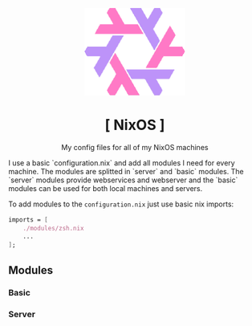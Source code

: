 <p align="center"><img src="/img/logo.png" width="200"></p>
<h1 align="center">[ NixOS ]</h1>
<p align="center">My config files for all of my NixOS machines</p>

<p>I use a basic `configuration.nix` and add all modules I need for every machine. The modules are splitted in `server` and `basic` modules. The `server` modules provide webservices and webserver and the `basic` modules can be used for both local machines and servers.</p>

<p align="center>"<img src="/img/dia.png"></p>

To add modules to the `configuration.nix` just use basic nix imports:

```nix
imports = [
    ./modules/zsh.nix
    ...
];
```

## Modules

### Basic



### Server
